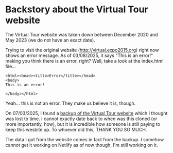 # Backstory about the Virtual Tour website
The Virtual Tour website was taken down between December 2020 and May 2023 (we do not have an exact date).

Trying to visit the original website (http://virtual.expo2015.org) right now shows an error message. As of 03/08/2025, it says "This is an error!" making you think there is an error, right? Well, take a look at the index.html file...

```
<html><head><title>Error</title></head>
<body>
This is an error!

</body></html>
```

Yeah... this is not an error. They make us believe it is, though.

On 07/03/2025, I found a [backup of the Virtual Tour website](http://virtualexpo2015.s3-website.eu-south-1.amazonaws.com/) which I thought was lost to time. I cannot exactly date back to when was this cloned (or more importantly, how), but it is incredible how someone is still paying to keep this wesbite up. To whoever did this, THANK YOU SO MUCH.

The data I got from the website comes in fact from the backup. I somehow cannot get it working on Netlify as of now though, I'm still working on it.

